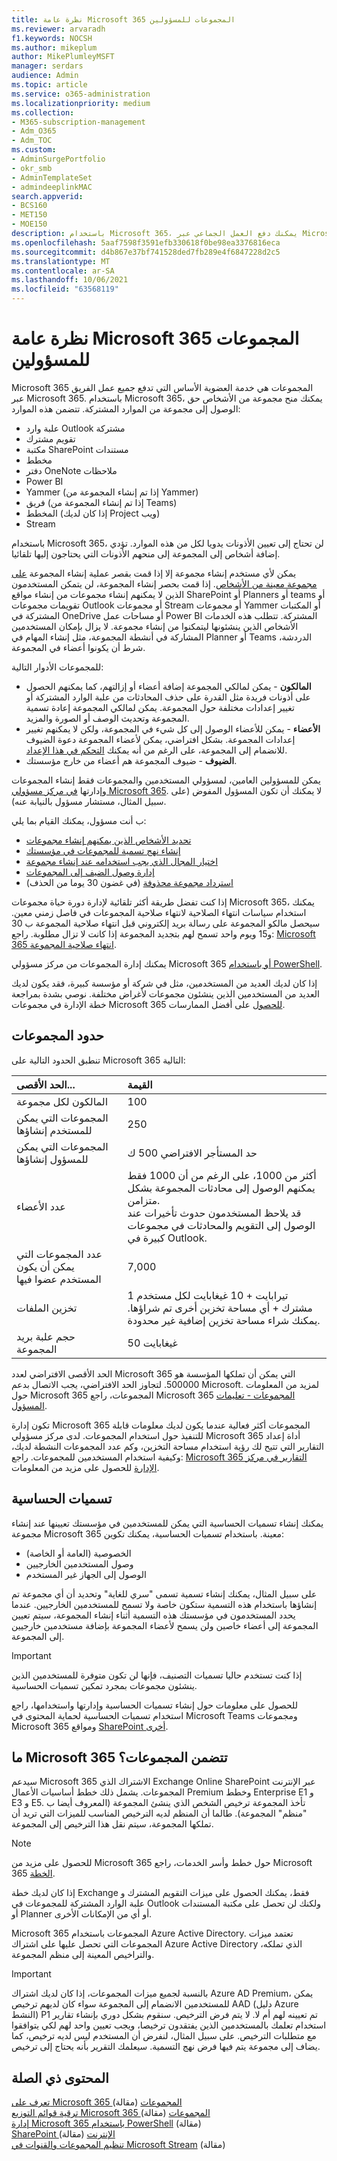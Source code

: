```yaml
---
title: نظرة عامة Microsoft 365 المجموعات للمسؤولين
ms.reviewer: arvaradh
f1.keywords: NOCSH
ms.author: mikeplum
author: MikePlumleyMSFT
manager: serdars
audience: Admin
ms.topic: article
ms.service: o365-administration
ms.localizationpriority: medium
ms.collection:
- M365-subscription-management
- Adm_O365
- Adm_TOC
ms.custom:
- AdminSurgePortfolio
- okr_smb
- AdminTemplateSet
- admindeeplinkMAC
search.appverid:
- BCS160
- MET150
- MOE150
description: باستخدام Microsoft 365، يمكنك دفع العمل الجماعي عبر Microsoft 365 من خلال منح مجموعة من الأشخاص حق الوصول إلى مجموعة من الموارد المشتركة.
ms.openlocfilehash: 5aaf7598f3591efb330618f0be98ea3376816eca
ms.sourcegitcommit: d4b867e37bf741528ded7fb289e4f6847228d2c5
ms.translationtype: MT
ms.contentlocale: ar-SA
ms.lasthandoff: 10/06/2021
ms.locfileid: "63568119"
---
```

# <a name="overview-of-microsoft-365-groups-for-administrators"></a>نظرة عامة Microsoft 365 المجموعات للمسؤولين

Microsoft 365 المجموعات هي خدمة العضوية الأساس التي تدفع جميع عمل الفريق عبر Microsoft 365. باستخدام Microsoft 365، يمكنك منح مجموعة من الأشخاص حق الوصول إلى مجموعة من الموارد المشتركة. تتضمن هذه الموارد:

- علبة وارد Outlook مشتركة
- تقويم مشترك
- مكتبة SharePoint مستندات
- مخطط
- دفتر OneNote ملاحظات
- Power BI
- Yammer (إذا تم إنشاء المجموعة من Yammer)
- فريق (إذا تم إنشاء المجموعة من Teams)
- المخطط (إذا كان لديك Project ويب)
- Stream

باستخدام Microsoft 365، لن تحتاج إلى تعيين الأذونات يدويا لكل من هذه الموارد. تؤدي إضافة أشخاص إلى المجموعة إلى منحهم الأذونات التي يحتاجون إليها تلقائيا.

يمكن لأي مستخدم إنشاء مجموعة إلا إذا قمت بقصر عملية إنشاء المجموعة [على مجموعة معينة من الأشخاص](../../solutions/manage-creation-of-groups.md). إذا قمت بحصر إنشاء المجموعة، لن يتمكن المستخدمون الذين لا يمكنهم إنشاء مجموعات من إنشاء مواقع SharePoint أو Planners أو teams أو تقويمات مجموعات Outlook أو مجموعات Stream أو مجموعات Yammer أو المكتبات المشتركة في OneDrive أو مساحات عمل Power BI المشتركة. تتطلب هذه الخدمات الأشخاص الذين ينشئونها ليتمكنوا من إنشاء مجموعة. لا يزال بإمكان المستخدمين المشاركة في أنشطة المجموعة، مثل إنشاء المهام في Planner أو Teams الدردشة، شرط أن يكونوا أعضاء في المجموعة.

للمجموعات الأدوار التالية:

- **المالكون** - يمكن لمالكي المجموعة إضافة أعضاء أو إزالتهم، كما يمكنهم الحصول على أذونات فريدة مثل القدرة على حذف المحادثات من علبة الوارد المشتركة أو تغيير إعدادات مختلفة حول المجموعة. يمكن لمالكي المجموعة إعادة تسمية المجموعة وتحديث الوصف أو الصورة والمزيد.
- **الأعضاء** - يمكن للأعضاء الوصول إلى كل شيء في المجموعة، ولكن لا يمكنهم تغيير إعدادات المجموعة. بشكل افتراضي، يمكن لأعضاء المجموعة دعوة الضيوف للانضمام إلى المجموعة، على الرغم من أنه يمكنك [التحكم في هذا الإعداد](manage-guest-access-in-groups.md).
- **الضيوف** - ضيوف المجموعة هم أعضاء من خارج مؤسستك.

يمكن للمسؤولين العامين، لمسؤولي المستخدمين والمجموعات فقط إنشاء المجموعات وإدارتها <a href="https://go.microsoft.com/fwlink/p/?linkid=2052855" target="_blank">في مركز مسؤولي Microsoft 365</a>. لا يمكنك أن تكون المسؤول المفوض (على سبيل المثال، مستشار مسؤول بالنيابة عنه).

ب أنت مسؤول، يمكنك القيام بما يلي:

- [تحديد الأشخاص الذين يمكنهم إنشاء مجموعات](../../solutions/manage-creation-of-groups.md)
- [إنشاء نهج تسمية للمجموعات في مؤسستك](../../solutions/groups-naming-policy.md)
- [اختيار المجال الذي يجب استخدامه عند إنشاء مجموعة](../../solutions/choose-domain-to-create-groups.md)
- [إدارة وصول الضيف إلى المجموعات](manage-guest-access-in-groups.md)
- [استرداد مجموعة محذوفة](restore-deleted-group.md) (في غضون 30 يوما من الحذف)

إذا كنت تفضل طريقة أكثر تلقائية لإدارة دورة حياة مجموعات Microsoft 365، يمكنك استخدام سياسات انتهاء الصلاحية لانتهاء صلاحية المجموعات في فاصل زمني معين. سيحصل مالكو المجموعة على رسالة بريد إلكتروني قبل انتهاء صلاحية المجموعة ب 30 و15 ويوم واحد تسمح لهم بتجديد المجموعة إذا كانت لا تزال مطلوبة. راجع: [Microsoft 365 انتهاء صلاحية المجموعة](../../solutions/microsoft-365-groups-expiration-policy.md).

يمكنك إدارة المجموعات من مركز مسؤولي Microsoft 365 [أو باستخدام PowerShell](../../enterprise/manage-microsoft-365-groups-with-powershell.md).

إذا كان لديك العديد من المستخدمين، مثل في شركة أو مؤسسة كبيرة، فقد يكون لديك العديد من المستخدمين الذين ينشئون مجموعات لأغراض مختلفة. نوصي بشدة بمراجعة خطة الإدارة في مجموعات Microsoft 365 [للحصول](../../solutions/collaboration-governance-overview.md) على أفضل الممارسات.

## <a name="group-limits"></a>حدود المجموعات

تنطبق الحدود التالية على Microsoft 365 التالية:

|الحد الأقصى...|القيمة|
|:---------|:----|
|المالكون لكل مجموعة|100|
|المجموعات التي يمكن للمستخدم إنشاؤها|250|
|المجموعات التي يمكن للمسؤول إنشاؤها|حد المستأجر الافتراضي 500 ك|
|عدد الأعضاء|أكثر من 1000، على الرغم من أن 1000 فقط يمكنهم الوصول إلى محادثات المجموعة بشكل متزامن. <br>قد يلاحظ المستخدمون حدوث تأخيرات عند الوصول إلى التقويم والمحادثات في مجموعات كبيرة في Outlook.|
|عدد المجموعات التي يمكن أن يكون المستخدم عضوا فيها|7,000|
|تخزين الملفات|1 تيرابايت + 10 غيغابايت لكل مستخدم مشترك + أي مساحة تخزين أخرى تم شراؤها. يمكنك شراء مساحة تخزين إضافية غير محدودة.|
|حجم علبة بريد المجموعة|50 غيغابايت|

الحد الأقصى الافتراضي لعدد Microsoft 365 التي يمكن أن تملكها المؤسسة هو 500000. لتجاوز الحد الافتراضي، يجب الاتصال بدعم Microsoft. لمزيد من المعلومات حول Microsoft 365 المجموعات، راجع Microsoft 365 [المجموعات - تعليمات المسؤول](https://support.microsoft.com/office/b565caa1-5c40-40ef-9915-60fdb2d97fa2).

تكون إدارة Microsoft 365 المجموعات أكثر فعالية عندما يكون لديك معلومات قابلة للتنفيذ حول استخدام المجموعات. لدى مركز مسؤولي Microsoft 365 أداة إعداد التقارير التي تتيح لك رؤية استخدام مساحة التخزين، وكم عدد المجموعات النشطة لديك، وكيفية استخدام المستخدمين للمجموعات. راجع: [Microsoft 365 التقارير في مركز الإدارة](../activity-reports/office-365-groups.md) للحصول على مزيد من المعلومات.

## <a name="sensitivity-labels"></a>تسميات الحساسية

يمكنك إنشاء تسميات الحساسية التي يمكن للمستخدمين في مؤسستك تعيينها عند إنشاء مجموعة Microsoft 365 معينة. باستخدام تسميات الحساسية، يمكنك تكوين: 

- الخصوصية (العامة أو الخاصة)
- وصول المستخدمين الخارجيين
- الوصول إلى الجهاز غير المستخدم

على سبيل المثال، يمكنك إنشاء تسمية تسمى  "سري للغاية" وتحديد أن أي مجموعة تم إنشاؤها باستخدام هذه التسمية ستكون خاصة ولا تسمح للمستخدمين الخارجيين. عندما يحدد المستخدمون في مؤسستك هذه التسمية أثناء إنشاء المجموعة، سيتم تعيين المجموعة إلى أعضاء خاصين ولن يسمح لأعضاء المجموعة بإضافة مستخدمين خارجيين إلى المجموعة.

> [!IMPORTANT]
> إذا كنت تستخدم حاليا تسميات التصنيف، فإنها لن تكون متوفرة للمستخدمين الذين ينشئون مجموعات بمجرد تمكين تسميات الحساسية. 

للحصول على معلومات حول إنشاء تسميات الحساسية وإدارتها واستخدامها، راجع استخدام تسميات الحساسية لحماية المحتوى في Microsoft Teams ومجموعات Microsoft 365 ومواقع [SharePoint أخرى](../../compliance/sensitivity-labels-teams-groups-sites.md).

## <a name="which-microsoft-365-plans-include-groups"></a>ما Microsoft 365 تتضمن المجموعات؟

سيدعم Microsoft 365 الاشتراك الذي Exchange Online SharePoint عبر الإنترنت المجموعات. يشمل ذلك خطط أساسيات الأعمال Premium وخطط Enterprise E1 و E3 و E5. تأخذ المجموعة ترخيص الشخص الذي ينشئ المجموعة (المعروف أيضا ب "منظم" المجموعة). طالما أن المنظم لديه الترخيص المناسب للميزات التي تريد أن تملكها المجموعة، سيتم نقل هذا الترخيص إلى المجموعة.

> [!NOTE]
> للحصول على مزيد من Microsoft 365 حول خطط وأسر الخدمات، راجع Microsoft 365 [الخطة](/office365/servicedescriptions/office-365-platform-service-description/office-365-plan-options).

إذا كان لديك خطة Exchange فقط، يمكنك الحصول على ميزات التقويم المشترك و علبة الوارد المشتركة للمجموعات في Outlook ولكنك لن تحصل على مكتبة المستندات أو Planner أو أي من الإمكانات الأخرى.

Microsoft 365 المجموعات باستخدام Azure Active Directory. تعتمد ميزات المجموعات التي تحصل عليها على اشتراك Azure Active Directory الذي تملكه، والتراخيص المعينة إلى منظم المجموعة.

> [!IMPORTANT]
> بالنسبة لجميع ميزات المجموعات، إذا كان لديك اشتراك Azure AD Premium، يمكن للمستخدمين الانضمام إلى المجموعة سواء كان لديهم ترخيص AAD (دليل Azure النشط) P1 تم تعيينه لهم أم لا. لا يتم فرض الترخيص.
> سنقوم بشكل دوري بإنشاء تقارير استخدام تعلمك بالمستخدمين الذين يفتقدون ترخيصا، ويجب تعيين واحد لهم لكي يتوافقوا مع متطلبات الترخيص. على سبيل المثال، لنفرض أن المستخدم ليس لديه ترخيص، كما يضاف إلى مجموعة يتم فيها فرض نهج التسمية. سيعلمك التقرير بأنه يحتاج إلى ترخيص.

## <a name="related-content"></a>المحتوى ذي الصلة

[تعرف على Microsoft 365 المجموعات](https://support.microsoft.com/office/b565caa1-5c40-40ef-9915-60fdb2d97fa2) (مقالة)\
[ترقية قوائم التوزيع Microsoft 365 المجموعات](../manage/upgrade-distribution-lists.md) (مقالة)\
[إدارة Microsoft 365 باستخدام PowerShell](../../enterprise/manage-microsoft-365-groups-with-powershell.md) (مقالة)\
[SharePoint الإنترنت](/office365/servicedescriptions/sharepoint-online-service-description/sharepoint-online-limits) (مقالة)\
[تنظيم المجموعات والقنوات في Microsoft Stream](/stream/groups-channels-organization) (مقالة)
